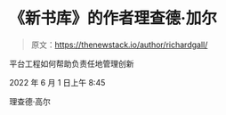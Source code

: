 # 《新书库》的作者理查德·加尔

> 原文：<https://thenewstack.io/author/richardgall/>

平台工程如何帮助负责任地管理创新

2022 年 6 月 1 日上午 8:45

理查德·高尔